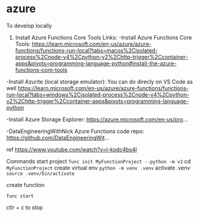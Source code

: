 # azure
To develop locally 
1. Install Azure Functions Core Tools
Links:
-Install Azure Functions Core Tools:
https://learn.microsoft.com/en-us/azure/azure-functions/functions-run-local?tabs=macos%2Cisolated-process%2Cnode-v4%2Cpython-v2%2Chttp-trigger%2Ccontainer-apps&pivots=programming-language-python#install-the-azure-functions-core-tools


-Install Azurite (local storage emulator):
You can do direcly on VS Code as well
https://learn.microsoft.com/en-us/azure/azure-functions/functions-run-local?tabs=windows%2Cisolated-process%2Cnode-v4%2Cpython-v2%2Chttp-trigger%2Ccontainer-apps&pivots=programming-language-python

-Install Azure Storage Explorer: https://azure.microsoft.com/en-us/pro...

-DataEngineeringWithNick Azure Functions code repo:  https://github.com/DataEngineeringWit...

ref https://www.youtube.com/watch?v=I-kodc4bs4I

Commands
start project ```func init MyFunctionProject --python -m v2```
cd ```MyFunctionProject```
create virtual env ```python -m venv .venv```
activate .venv ```source .venv/bin/activate```

create function

```func start```

ctlr + c to stop

